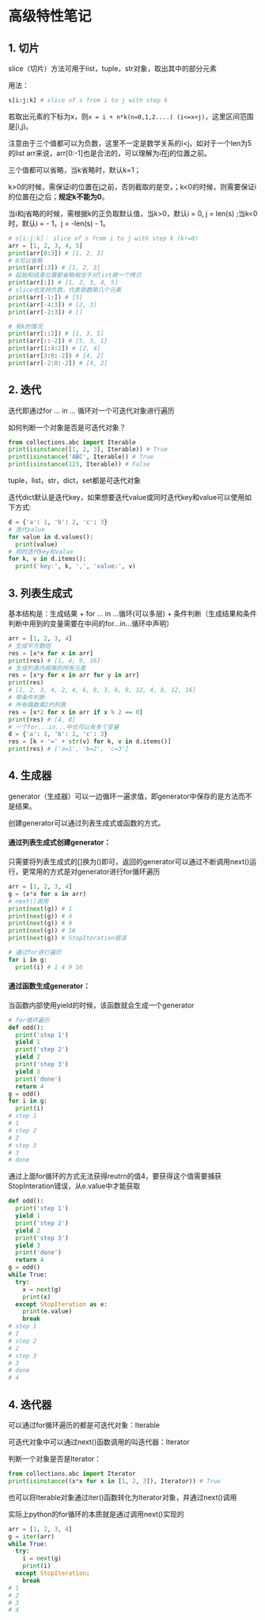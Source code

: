 # 高级特性笔记

## 1. 切片

slice（切片）方法可用于list，tuple，str对象，取出其中的部分元素

用法：

```python
s[i:j:k] # slice of s from i to j with step k
```

若取出元素的下标为x，则`x = i + n*k(n=0,1,2....) (i<=x<j)`，这里区间范围是[i,j)。

注意由于三个值都可以为负数，这里不一定是数学关系的i<j，如对于一个len为5的list arr来说，arr[0:-1]也是合法的，可以理解为i在j的位置之前。

三个值都可以省略，当k省略时，默认k=1；

k>0的时候，需保证i的位置在j之前，否则截取的是空，；k<0的时候，则需要保证i的位置在j之后；**规定k不能为0**。

当i和j省略的时候，需根据k的正负取默认值，当k>0，默认i = 0, j = len(s) ;当k<0时，默认i = - 1，j = -len(s) - 1。

```python
# s[i:j:k]： slice of s from i to j with step k (k!=0)
arr = [1, 2, 3, 4, 5]
print(arr[0:3]) # [1, 2, 3]
# 0可以省略
print(arr[:3]) # [1, 2, 3]
# 起始和结束位置都省略相当于对list做一个拷贝
print(arr[:]) # [1, 2, 3, 4, 5]
# slice也支持负数，代表倒数第几个元素
print(arr[-1:]) # [5]
print(arr[-4:3]) # [2, 3]
print(arr[-2:3]) # []

# 有k的情况
print(arr[::2]) # [1, 3, 5]
print(arr[::-2]) # [5, 3, 1]
print(arr[1:4:2]) # [2, 4]
print(arr[3:0:-2]) # [4, 2]
print(arr[-2:0:-2]) # [4, 2]
```

## 2. 迭代

迭代即通过for ... in ... 循环对一个可迭代对象进行遍历

如何判断一个对象是否是可迭代对象？

```python
from collections.abc import Iterable
print(isinstance([1, 2, 3], Iterable)) # True
print(isinstance('ABC', Iterable)) # True
print(isinstance(123, Iterable)) # False
```

tuple，list，str，dict，set都是可迭代对象

迭代dict默认是迭代key，如果想要迭代value或同时迭代key和value可以使用如下方式:

```python
d = {'a': 1, 'b': 2, 'c': 3}
# 迭代value
for value in d.values():
  print(value)
# 同时迭代key和value
for k, v in d.items():
  print('key:', k, ',', 'value:', v)
```

## 3. 列表生成式

基本结构是：生成结果 + for ... in ...循环(可以多层) + 条件判断（生成结果和条件判断中用到的变量需要在中间的for...in...循环中声明）

```python
arr = [1, 2, 3, 4]
# 生成平方数组
res = [x*x for x in arr]
print(res) # [1, 4, 9, 16]
# 生成列表内相乘的所有元素
res = [x*y for x in arr for y in arr] 
print(res)
# [1, 2, 3, 4, 2, 4, 6, 8, 3, 6, 9, 12, 4, 8, 12, 16]
# 带条件判断
# 所有偶数乘2的列表
res = [x*2 for x in arr if x % 2 == 0]
print(res) # [4, 8]
# 一个for...in...中也可以有多个变量
d = {'a': 1, 'b': 2, 'c': 3}
res = [k + '=' + str(v) for k, v in d.items()]
print(res) # ['a=1', 'b=2', 'c=3']
```

## 4. 生成器

generator（生成器）可以一边循环一遍求值，即generator中保存的是方法而不是结果。

创建generator可以通过列表生成式或函数的方式。

#### 通过列表生成式创建generator：

只需要将列表生成式的[]换为()即可，返回的generator可以通过不断调用next()运行，更常用的方式是对generator进行for循环遍历

```python
arr = [1, 2, 3, 4]
g = (x*x for x in arr)
# next()调用
print(next(g)) # 1
print(next(g)) # 4
print(next(g)) # 9
print(next(g)) # 16
print(next(g)) # StopIteration错误

# 通过for进行遍历
for i in g:
  print(i) # 1 4 9 16
```

#### 通过函数生成generator：

当函数内部使用yield的时候，该函数就会生成一个generator

```python
# for循环遍历
def odd():
  print('step 1')
  yield 1
  print('step 2')
  yield 2
  print('step 3')
  yield 3
  print('done')
  return 4
g = odd()
for i in g:
  print(i)
# step 1
# 1
# step 2
# 2
# step 3
# 3
# done
```

通过上面for循环的方式无法获得reutrn的值4，要获得这个值需要捕获StopInteration错误，从e.value中才能获取

```python
def odd():
  print('step 1')
  yield 1
  print('step 2')
  yield 2
  print('step 3')
  yield 3
  print('done')
  return 4
g = odd()
while True:
  try:
    x = next(g)
    print(x)
  except StopIteration as e:
    print(e.value)
    break
# step 1
# 1
# step 2
# 2
# step 3
# 3
# done
# 4
```

## 4. 迭代器

可以通过for循环遍历的都是可迭代对象：Iterable

可迭代对象中可以通过next()函数调用的叫迭代器：Iterator

判断一个对象是否是Iterator：

```python
from collections.abc import Iterator
print(isinstance((x*x for x in [1, 2, 3]), Iterator)) # True
```

也可以将Iterable对象通过iter()函数转化为Iterator对象，并通过next()调用

实际上python的for循环的本质就是通过调用next()实现的

```python
arr = [1, 2, 3, 4]
g = iter(arr)
while True:
  try:
    i = next(g)
    print(i)
  except StopIteration:
    break
# 1
# 2
# 3
# 4
```

